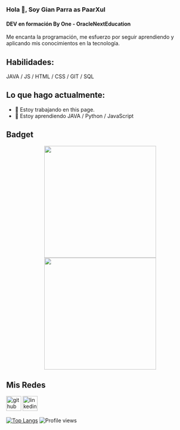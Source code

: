 ### Hola 👋, Soy Gian Parra as PaarXul
#### DEV en formación By One - OracleNextEducation
Me encanta la programación, me esfuerzo por seguir aprendiendo y aplicando mis conocimientos en la tecnología.  

## Habilidades: 
JAVA / JS / HTML / CSS / GIT / SQL

## Lo que hago actualmente:
- 🔭 Estoy trabajando en this page. 
- 🌱 Estoy aprendiendo JAVA / Python / JavaScript 

## Badget

<p align="center" >
        <img width="300" heigth="200" src="https://ci3.googleusercontent.com/proxy/Bm_mD5HPwLoGZhR1UrOaCTtHKsYd4NZEdBPxdCd3h_qBzCpCfCLJMj7D0J3eV3N3b71APQvVy1yZ7gx8vTiIcRyqeCnquuMCLzxmK-BvKv4mL7q1wghbYvZqcunQaOw=s0-d-e1-ft#https://d335luupugsy2.cloudfront.net/cms/files/10224/1659462531/$9n22crrs3xm">
       <img width="300" heigth="200" src="https://ci6.googleusercontent.com/proxy/7Yp8xkarJQBYcDY2MHaIT_ILjBSZZ9tMm6mQ8VSZmV6tJRv8FTgOrdfiybXkLdd9X5bHCMj8C3QdKJAz7KnAvJsrMDRO0cIXA29nk3725AF24mYxU4SE4FdmvJgimKU=s0-d-e1-ft#https://d335luupugsy2.cloudfront.net/cms/files/10224/1659461227/$fegbyeqhhvl">
       
</p>


## Mis Redes
[<img src='https://cdn.jsdelivr.net/npm/simple-icons@3.0.1/icons/github.svg' alt='github' height='40'>](https://github.com/PaarXul)   [<img src='https://cdn.jsdelivr.net/npm/simple-icons@3.0.1/icons/linkedin.svg' alt='linkedin' height='40'>](https://www.linkedin.com/in/https://www.linkedin.com/in/gianparra//)  


[![Top Langs](https://github-readme-stats.vercel.app/api/top-langs/?username=PaarXul)](https://github.com/anuraghazra/github-readme-stats)
![Profile views](https://gpvc.arturio.dev/PaarXul)  
